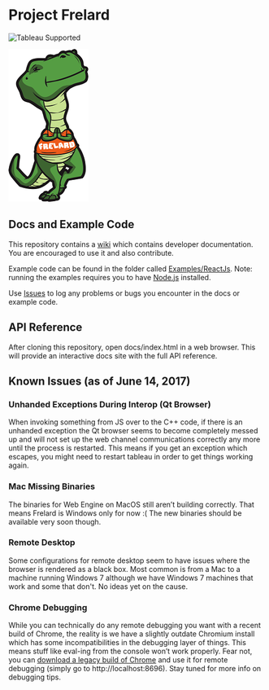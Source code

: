 # Project Frelard
![Tableau Supported](https://img.shields.io/badge/Support%20Level-Tableau%20Supported-53bd92.svg)

![Image of T-Flex the T-Rex](./assets/tflx.png)

## Docs and Example Code
This repository contains a [wiki](https://github.com/tableau/ProjectFrelard/wiki) which contains developer documentation. You are encouraged to use it and also contribute.

Example code can be found in the folder called [Examples/ReactJs](https://github.com/tableau/ProjectFrelard/tree/master/Examples/ReactJs). Note: running the examples requires you to have [Node.js](http://nodejs.org) installed.

Use [Issues](https://github.com/tableau/ProjectFrelard/issues) to log any problems or bugs you encounter in the docs or example code. 

## API Reference
After cloning this repository, open docs/index.html in a web browser.  This will provide an interactive docs site with the full API reference.

## Known Issues (as of June 14, 2017)

### Unhanded Exceptions During Interop (Qt Browser)
When invoking something from JS over to the C++ code, if there is an unhanded exception the Qt browser seems to become completely messed up and will not set up the web channel communications correctly any more until the process is restarted. This means if you get an exception which escapes, you might need to restart tableau in order to get things working again.

### Mac Missing Binaries
The binaries for Web Engine on MacOS still aren’t building correctly. That means Frelard is Windows only for now :( The new binaries should be available very soon though.

### Remote Desktop
Some configurations for remote desktop seem to have issues where the browser is rendered as a black box. Most common is from a Mac to a machine running Windows 7 although we have Windows 7 machines that work and some that don't. No ideas yet on the cause.

### Chrome Debugging
While you can technically do any remote debugging you want with a recent build of Chrome, the reality is we have a slightly outdate Chromium install which has some incompatibilities in the debugging layer of things. This means stuff like eval-ing from the console won’t work properly. Fear not, you can [download a legacy build of Chrome](https://www.googleapis.com/download/storage/v1/b/chromium-browser-snapshots/o/Win%2F352221%2Fchrome-win32.zip?generation=1443839123039000&alt=media) and use it for remote debugging (simply go to http://localhost:8696). Stay tuned for more info on debugging tips.
